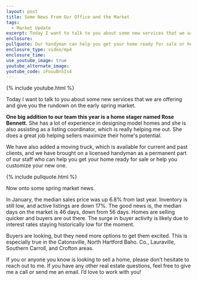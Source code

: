 ```yaml
---
layout: post
title: Some News From Our Office and the Market
tags:
  - Market Update
excerpt: Today I want to talk to you about some new services that we are offering and give you the rundown on the early spring market.
enclosure:
pullquote: Our handyman can help you get your home ready for sale or help customize your new one.
enclosure_type: video/mp4
enclosure_time:
use_youtube_image: true
youtube_alternate_image:
youtube_code: iFouuBn5Is4
---
```



{% include youtube.html %}

Today I want to talk to you about some new services that we are offering and give you the rundown on the early spring market.

**One big addition to our team this year is a home stager named Rose Bennett.** She has a lot of experience in designing model homes and she is also assisting as a listing coordinator, which is really helping me out. She does a great job helping sellers maximize their home's potential.

We have also added a moving truck, which is available for current and past clients, and we have brought on a licensed handyman as a permanent part of our staff who can help you get your home ready for sale or help you customize your new one.

{% include pullquote.html %}

Now onto some spring market news.

In January, the median sales price was up 6.8% from last year. Inventory is still low, and active listings are down 17%. The good news is, the median days on the market is 46 days, down from 56 days. Homes are selling quicker and buyers are out there. The surge in buyer activity is likely due to interest rates staying historically low for the moment.

Buyers are looking, but they need more options to get them excited. This is especially true in the Catonsville, North Hartford Baho. Co., Lauraville, Southern Carroll, and Crofton areas.

If you or anyone you know is looking to sell a home, please don’t hesitate to reach out to me. If you have any other real estate questions, feel free to give me a call or send me an email. I’d love to work with you!